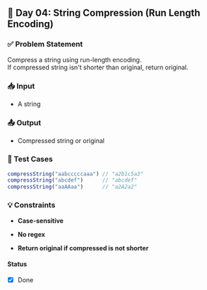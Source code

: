 ## 📅 Day 04: String Compression (Run Length Encoding)

### ✅ Problem Statement
Compress a string using run-length encoding.  
If compressed string isn't shorter than original, return original.

### 📥 Input
- A string

### 📤 Output
- Compressed string or original

### 🧪 Test Cases

```js
compressString("aabcccccaaa") // "a2b1c5a3"
compressString("abcdef")      // "abcdef"
compressString("aaAAaa")      // "a2A2a2"
```

### 💡 Constraints

- **Case-sensitive**

- **No regex**

- **Return original if compressed is not shorter**

#### Status

- [x] Done